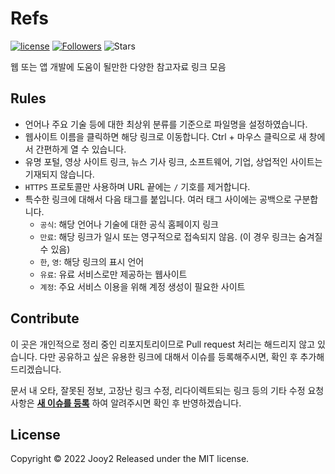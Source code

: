 # Refs

[![license](https://img.shields.io/badge/license-MIT-blue.svg)](https://github.com/jooy2/refs/blob/master/LICENSE)
[![Followers](https://img.shields.io/github/followers/jooy2?style=social)](https://github.com/jooy2)
![Stars](https://img.shields.io/github/stars/jooy2/refs?style=social)

웹 또는 앱 개발에 도움이 될만한 다양한 참고자료 링크 모음

## Rules
 - 언어나 주요 기술 등에 대한 최상위 분류를 기준으로 파일명을 설정하였습니다.
 - 웹사이트 이름을 클릭하면 해당 링크로 이동합니다. Ctrl + 마우스 클릭으로 새 창에서 간편하게 열 수 있습니다.
 - 유명 포털, 영상 사이트 링크, 뉴스 기사 링크, 소프트웨어, 기업, 상업적인 사이트는 기재되지 않습니다.
 - `HTTPS` 프로토콜만 사용하며 URL 끝에는 `/` 기호를 제거합니다.
 - 특수한 링크에 대해서 다음 태그를 붙입니다. 여러 태그 사이에는 공백으로 구분합니다.
   - `공식`: 해당 언어나 기술에 대한 공식 홈페이지 링크
   - `만료`: 해당 링크가 일시 또는 영구적으로 접속되지 않음. (이 경우 링크는 숨겨질 수 있음)
   - `한`, `영`: 해당 링크의 표시 언어
   - `유료`: 유료 서비스로만 제공하는 웹사이트
   - `계정`: 주요 서비스 이용을 위해 계정 생성이 필요한 사이트


## Contribute
이 곳은 개인적으로 정리 중인 리포지토리이므로 Pull request 처리는 해드리지 않고 있습니다. 다만 공유하고 싶은 유용한 링크에 대해서 이슈를 등록해주시면, 확인 후 추가해드리겠습니다.

문서 내 오타, 잘못된 정보, 고장난 링크 수정, 리다이렉트되는 링크 등의 기타 수정 요청 사항은 **[새 이슈를 등록](https://github.com/jooy2/refs/issues)** 하여 알려주시면 확인 후 반영하겠습니다.

## License
Copyright © 2022 Jooy2 Released under the MIT license.
